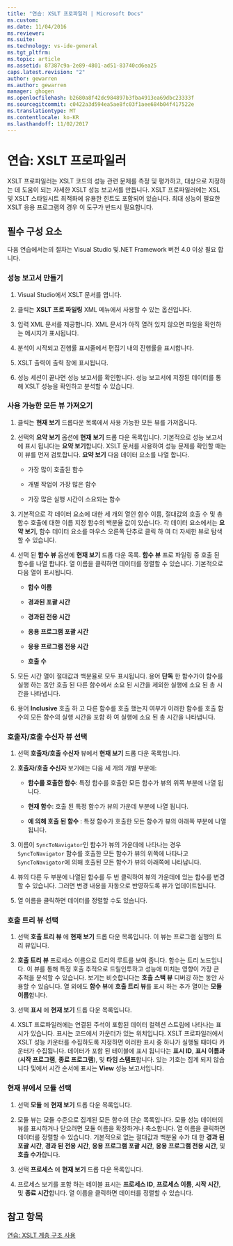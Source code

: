 ```yaml
---
title: "연습: XSLT 프로파일러 | Microsoft Docs"
ms.custom: 
ms.date: 11/04/2016
ms.reviewer: 
ms.suite: 
ms.technology: vs-ide-general
ms.tgt_pltfrm: 
ms.topic: article
ms.assetid: 87387c9a-2e89-4801-ad51-83740cd6ea25
caps.latest.revision: "2"
author: gewarren
ms.author: gewarren
manager: ghogen
ms.openlocfilehash: b2680a8f42dc984897b3fba4913ea69dbc23333f
ms.sourcegitcommit: c0422a3d594ea5ae8fc03f1aee684b04f417522e
ms.translationtype: MT
ms.contentlocale: ko-KR
ms.lasthandoff: 11/02/2017
---
```

# <a name="walkthrough-xslt-profiler"></a>연습: XSLT 프로파일러
XSLT 프로파일러는 XSLT 코드의 성능 관련 문제를 측정 및 평가하고, 대상으로 지정하는 데 도움이 되는 자세한 XSLT 성능 보고서를 만듭니다. XSLT 프로파일러에는 XSL 및 XSLT 스타일시트 최적화에 유용한 힌트도 포함되어 있습니다. 최대 성능이 필요한 XSLT 응용 프로그램의 경우 이 도구가 반드시 필요합니다.  
  
## <a name="prerequisites"></a>필수 구성 요소  
다음 연습에서는의 절차는 Visual Studio 및.NET Framework 버전 4.0 이상 필요 합니다.
  
### <a name="create-the-performance-report"></a>성능 보고서 만들기  
  
1.  Visual Studio에서 XSLT 문서를 엽니다.  
  
2.  클릭는 **XSLT 프로 파일링** XML 메뉴에서 사용할 수 있는 옵션입니다.  
  
3.  입력 XML 문서를 제공합니다. XML 문서가 아직 열려 있지 않으면 파일을 확인하는 메시지가 표시됩니다.  
  
4.  분석이 시작되고 진행률 표시줄에서 편집기 내의 진행률을 표시합니다.  
  
5.  XSLT 출력이 출력 창에 표시됩니다.  
  
6.  성능 세션이 끝나면 성능 보고서를 확인합니다. 성능 보고서에 저장된 데이터를 통해 XSLT 성능을 확인하고 분석할 수 있습니다.  
  
### <a name="get-all-the-available-views"></a>사용 가능한 모든 뷰 가져오기  
  
1.  클릭는 **현재 보기** 드롭다운 목록에서 사용 가능한 모든 뷰를 가져옵니다.  
  
2.  선택의 **요약 보기** 옵션에 **현재 보기** 드롭 다운 목록입니다. 기본적으로 성능 보고서에 표시 됩니다는 **요약 보기**합니다. XSLT 문서를 사용하여 성능 문제를 확인할 때는 이 뷰를 먼저 검토합니다. **요약 보기** 다음 데이터 요소를 나열 합니다.  
  
    -   가장 많이 호출된 함수  
  
    -   개별 작업이 가장 많은 함수  
  
    -   가장 많은 실행 시간이 소요되는 함수  
  
3.  기본적으로 각 데이터 요소에 대한 세 개의 열인 함수 이름, 절대값의 호출 수 및 총 함수 호출에 대한 이름 지정 함수의 백분율 값이 있습니다. 각 데이터 요소에서는 **요약 보기**, 함수 데이터 요소를 마우스 오른쪽 단추로 클릭 하 여 더 자세한 뷰로 탐색할 수 있습니다.  
  
4.  선택 된 **함수 뷰** 옵션에 **현재 보기** 드롭 다운 목록. **함수 뷰** 프로 파일링 중 호출 된 함수를 나열 합니다. 열 이름을 클릭하면 데이터를 정렬할 수 있습니다. 기본적으로 다음 열이 표시됩니다.  
  
    -   **함수 이름**  
  
    -   **경과된 포괄 시간**  
  
    -   **경과된 전용 시간**  
  
    -   **응용 프로그램 포괄 시간**  
  
    -   **응용 프로그램 전용 시간**  
  
    -   **호출 수**  
  
5.  모든 시간 열이 절대값과 백분율로 모두 표시됩니다. 용어 **단독** 한 함수가이 함수를 실행 하는 동안 호출 된 다른 함수에서 소요 된 시간을 제외한 실행에 소요 된 총 시간을 나타냅니다.  
  
6.  용어 **Inclusive** 호출 하 고 다른 함수를 호출 했는지 여부가 이러한 함수를 호출 함수의 모든 함수의 실행 시간을 포함 하 여 실행에 소요 된 총 시간을 나타냅니다.  
  
### <a name="select-callercallee-view"></a>호출자/호출 수신자 뷰 선택  
  
1.  선택 **호출자/호출 수신자** 뷰에서 **현재 보기** 드롭 다운 목록입니다.  
  
2.  **호출자/호출 수신자** 보기에는 다음 세 개의 개별 부분에:  
  
    -   **함수를 호출한 함수**: 특정 함수를 호출한 모든 함수가 뷰의 위쪽 부분에 나열 됩니다.  
  
    -   **현재 함수**: 호출 된 특정 함수가 뷰의 가운데 부분에 나열 됩니다.  
  
    -   **에 의해 호출 된 함수** : 특정 함수가 호출한 모든 함수가 뷰의 아래쪽 부분에 나열 됩니다.  
  
3.  이름이 `SyncToNavigator`인 함수가 뷰의 가운데에 나타나는 경우 `SyncToNavigator` 함수를 호출한 모든 함수가 뷰의 위쪽에 나타나고 `SyncToNavigator`에 의해 호출된 모든 함수가 뷰의 아래쪽에 나타납니다.  
  
4.  뷰의 다른 두 부분에 나열된 함수를 두 번 클릭하여 뷰의 가운데에 있는 함수를 변경할 수 있습니다. 그러면 변경 내용을 자동으로 반영하도록 뷰가 업데이트됩니다.  
  
5.  열 이름을 클릭하면 데이터를 정렬할 수도 있습니다.  
  
### <a name="select-calltree-view"></a>호출 트리 뷰 선택  
  
1.  선택 **호출 트리 뷰** 에 **현재 보기** 드롭 다운 목록입니다. 이 뷰는 프로그램 실행의 트리 뷰입니다.  
  
2.  **호출 트리 뷰** 프로세스 이름으로 트리의 루트를 보여 줍니다. 함수는 트리 노드입니다. 이 뷰를 통해 특정 호출 추적으로 드릴인투하고 성능에 미치는 영향이 가장 큰 추적을 분석할 수 있습니다. 보기는 비슷합니다는 **호출 스택 뷰** 디버깅 하는 동안 사용할 수 있습니다. 열 외에도 **함수 뷰**에 **호출 트리 뷰**를 표시 하는 추가 열이는 **모듈 이름**합니다.  
  
3.  선택 **표시** 에 **현재 보기** 드롭 다운 목록입니다.  
  
4.  XSLT 프로파일러에는 연결된 주석이 포함된 데이터 컬렉션 스트림에 나타나는 표시가 있습니다. 표시는 코드에서 카운터가 있는 위치입니다. XSLT 프로파일러에서 XSLT 성능 카운터를 수집하도록 지정하면 이러한 표시 중 하나가 실행될 때마다 카운터가 수집됩니다. 데이터가 포함 된 테이블에 표시 됩니다는 **표시 ID**, **표시 이름과** (**시작 프로그램**, **종료 프로그램**), 및  **타임 스탬프**합니다. 있는 기호는 집계 되지 않습니다 및에서 시간 순서에 표시는 **View** 성능 보고서입니다.  
  
### <a name="select-modules-in-the-current-view"></a>현재 뷰에서 모듈 선택  
  
1.  선택 **모듈** 에 **현재 보기** 드롭 다운 목록입니다.  
  
2.  모듈 뷰는 모듈 수준으로 집계된 모든 함수의 단순 목록입니다. 모듈 성능 데이터의 뷰를 표시하거나 닫으려면 모듈 이름을 확장하거나 축소합니다. 열 이름을 클릭하면 데이터를 정렬할 수 있습니다. 기본적으로 없는 절대값과 백분율 수가 대 한 **경과 된 포괄 시간**, **경과 된 전용 시간**, **응용 프로그램 포괄 시간**, **응용 프로그램 전용 시간**, 및 **호출 수가**합니다.  
  
3.  선택 **프로세스** 에 **현재 보기** 드롭 다운 목록입니다.  
  
4.  프로세스 보기를 포함 하는 테이블 표시는 **프로세스 ID**, **프로세스 이름**, **시작 시간**, 및 **종료 시간**합니다. 열 이름을 클릭하면 데이터를 정렬할 수 있습니다.  
  
## <a name="see-also"></a>참고 항목  
[연습: XSLT 계층 구조 사용](../xml-tools/walkthrough-using-xslt-hierarchy.md)